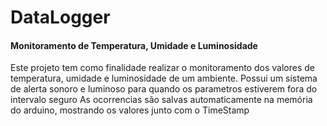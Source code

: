 # DataLogger
#### Monitoramento de Temperatura, Umidade e Luminosidade

Este projeto tem como finalidade realizar o monitoramento dos valores de temperatura, umidade e luminosidade de um ambiente.
Possui um sistema de alerta sonoro e luminoso para quando os parametros estiverem fora do intervalo seguro
As ocorrencias são salvas automaticamente na memória do arduino, mostrando os valores junto com o TimeStamp
